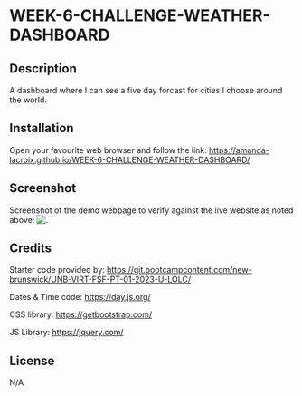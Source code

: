# WEEK-6-CHALLENGE-WEATHER-DASHBOARD

## Description

A dashboard where I can see a five day forcast for cities I choose around the world.


## Installation

Open your favourite web browser and follow the link: https://amanda-lacroix.github.io/WEEK-6-CHALLENGE-WEATHER-DASHBOARD/

## Screenshot

Screenshot of the demo webpage to verify against the live website as noted above:
![.](./assets/)


## Credits

Starter code provided by: https://git.bootcampcontent.com/new-brunswick/UNB-VIRT-FSF-PT-01-2023-U-LOLC/

Dates & Time code: https://day.js.org/

CSS library: https://getbootstrap.com/

JS Library: https://jquery.com/

## License

N/A
